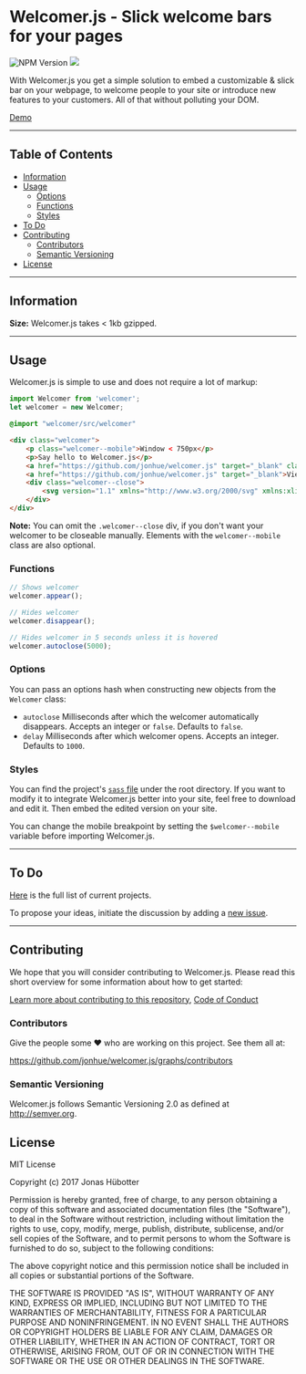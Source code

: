 # Welcomer.js - Slick welcome bars for your pages

![NPM Version](https://img.shields.io/npm/v/welcomer.svg)
<img src="https://travis-ci.org/jonhue/welcomer.js.svg?branch=master" />

With Welcomer.js you get a simple solution to embed a customizable & slick bar on your webpage, to welcome people to your site or introduce new features to your customers. All of that without polluting your DOM.

[Demo](https://jonhue.github.io/welcomer.js)

---

## Table of Contents

* [Information](#information)
* [Usage](#usage)
    * [Options](#options)
    * [Functions](#functions)
    * [Styles](#styles)
* [To Do](#to-do)
* [Contributing](#contributing)
    * [Contributors](#contributors)
    * [Semantic Versioning](#semantic-versioning)
* [License](#license)

---

## Information

**Size:** Welcomer.js takes < 1kb gzipped.

---

## Usage

Welcomer.js is simple to use and does not require a lot of markup:

```javascript
import Welcomer from 'welcomer';
let welcomer = new Welcomer;
```

```sass
@import "welcomer/src/welcomer"
```

```html
<div class="welcomer">
    <p class="welcomer--mobile">Window < 750px</p>
    <p>Say hello to Welcomer.js</p>
    <a href="https://github.com/jonhue/welcomer.js" target="_blank" class="welcomer--mobile">Learn more</a>
    <a href="https://github.com/jonhue/welcomer.js" target="_blank">View on GitHub</a>
    <div class="welcomer--close">
        <svg version="1.1" xmlns="http://www.w3.org/2000/svg" xmlns:xlink="http://www.w3.org/1999/xlink" x="0px" y="0px" width="20px" height="20px" viewBox="0 0 16 16" enable-background="new 0 0 16 16" xml:space="preserve"><g transform="translate(0, 0)"><polygon fill="#fff" points="10.1,4.5 8,6.6 5.9,4.5 4.5,5.9 6.6,8 4.5,10.1 5.9,11.5 8,9.4 10.1,11.5 11.5,10.1 9.4,8 11.5,5.9 "></polygon></g></svg>
    </div>
</div>
```

**Note:** You can omit the `.welcomer--close` div, if you don't want your welcomer to be closeable manually. Elements with the `welcomer--mobile` class are also optional.

### Functions

```javascript
// Shows welcomer
welcomer.appear();

// Hides welcomer
welcomer.disappear();

// Hides welcomer in 5 seconds unless it is hovered
welcomer.autoclose(5000);
```

### Options

You can pass an options hash when constructing new objects from the `Welcomer` class:

* `autoclose` Milliseconds after which the welcomer automatically disappears. Accepts an integer or `false`. Defaults to `false`.
* `delay` Milliseconds after which welcomer opens. Accepts an integer. Defaults to `1000`.

### Styles

You can find the project's [`sass` file](src/welcomer.sass) under the root directory. If you want to modify it to integrate Welcomer.js better into your site, feel free to download and edit it. Then embed the edited version on your site.

You can change the mobile breakpoint by setting the `$welcomer--mobile` variable before importing Welcomer.js.

---

## To Do

[Here](https://github.com/jonhue/welcomer.js/projects/1) is the full list of current projects.

To propose your ideas, initiate the discussion by adding a [new issue](https://github.com/jonhue/welcomer.js/issues/new).

---

## Contributing

We hope that you will consider contributing to Welcomer.js. Please read this short overview for some information about how to get started:

[Learn more about contributing to this repository](CONTRIBUTING.md), [Code of Conduct](CODE_OF_CONDUCT.md)

### Contributors

Give the people some :heart: who are working on this project. See them all at:

https://github.com/jonhue/welcomer.js/graphs/contributors

### Semantic Versioning

Welcomer.js follows Semantic Versioning 2.0 as defined at http://semver.org.

## License

MIT License

Copyright (c) 2017 Jonas Hübotter

Permission is hereby granted, free of charge, to any person obtaining a copy
of this software and associated documentation files (the "Software"), to deal
in the Software without restriction, including without limitation the rights
to use, copy, modify, merge, publish, distribute, sublicense, and/or sell
copies of the Software, and to permit persons to whom the Software is
furnished to do so, subject to the following conditions:

The above copyright notice and this permission notice shall be included in all
copies or substantial portions of the Software.

THE SOFTWARE IS PROVIDED "AS IS", WITHOUT WARRANTY OF ANY KIND, EXPRESS OR
IMPLIED, INCLUDING BUT NOT LIMITED TO THE WARRANTIES OF MERCHANTABILITY,
FITNESS FOR A PARTICULAR PURPOSE AND NONINFRINGEMENT. IN NO EVENT SHALL THE
AUTHORS OR COPYRIGHT HOLDERS BE LIABLE FOR ANY CLAIM, DAMAGES OR OTHER
LIABILITY, WHETHER IN AN ACTION OF CONTRACT, TORT OR OTHERWISE, ARISING FROM,
OUT OF OR IN CONNECTION WITH THE SOFTWARE OR THE USE OR OTHER DEALINGS IN THE
SOFTWARE.
